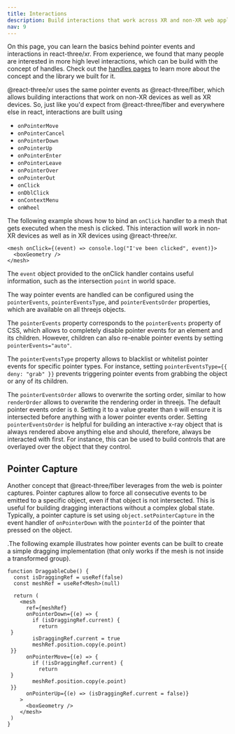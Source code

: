 ```yaml
---
title: Interactions
description: Build interactions that work across XR and non-XR web applications
nav: 9
---
```


On this page, you can learn the basics behind pointer events and interactions in react-three/xr. From experience, we found that many people are interested in more high level interactions, which can be build with the concept of handles. Check out the [handles pages](../handles/introduction.md) to learn more about the concept and the library we built for it.

@react-three/xr uses the same pointer events as @react-three/fiber, which allows building interactions that work on non-XR devices as well as XR devices. So, just like you'd expect from @react-three/fiber and everywhere else in react, interactions are built using

- `onPointerMove`
- `onPointerCancel`
- `onPointerDown`
- `onPointerUp`
- `onPointerEnter`
- `onPointerLeave`
- `onPointerOver`
- `onPointerOut`
- `onClick`
- `onDblClick`
- `onContextMenu`
- `onWheel`

The following example shows how to bind an `onClick` handler to a mesh that gets executed when the mesh is clicked. This interaction will work in non-XR devices as well as in XR devices using @react-three/xr.

```tsx
<mesh onClick={(event) => console.log("I've been clicked", event)}>
  <boxGeometry />
</mesh>
```

The `event` object provided to the onClick handler contains useful information, such as the intersection `point` in world space.

The way pointer events are handled can be configured using the `pointerEvents`, `pointerEventsType`, and `pointerEventsOrder` properties, which are available on all threejs objects.

The `pointerEvents` property corresponds to the `pointerEvents` property of CSS, which allows to completely disable pointer events for an element and its children. However, children can also re-enable pointer events by setting `pointerEvents="auto"`.

The `pointerEventsType` property allows to blacklist or whitelist pointer events for specific pointer types. For instance, setting `pointerEventsType={{ deny: "grab" }}` prevents triggering pointer events from grabbing the object or any of its children.

The `pointerEventsOrder` allows to overwrite the sorting order, similar to how `renderOrder` allows to overwrite the rendering order in threejs. The default pointer events order is `0`. Setting it to a value greater than `0` will ensure it is intersected before anything with a lower pointer events order. Setting `pointerEventsOrder` is helpful for building an interactive x-ray object that is always rendered above anything else and should, therefore, always be interacted with first. For instance, this can be used to build controls that are overlayed over the object that they control.

## Pointer Capture

Another concept that @react-three/fiber leverages from the web is pointer captures. Pointer captures allow to force all consecutive events to be emitted to a specific object, even if that object is not intersected. This is useful for building dragging interactions without a complex global state. Typically, a pointer capture is set using `object.setPointerCapture` in the event handler of `onPointerDown` with the `pointerId` of the pointer that pressed on the object.

.The following example illustrates how pointer events can be built to create a simple dragging implementation (that only works if the mesh is not inside a transformed group).

```tsx
function DraggableCube() {
  const isDraggingRef = useRef(false)
  const meshRef = useRef<Mesh>(null)

  return (
    <mesh
      ref={meshRef}
      onPointerDown={(e) => {
        if (isDraggingRef.current) {
          return
 }
        isDraggingRef.current = true
        meshRef.position.copy(e.point)
 }}
      onPointerMove={(e) => {
        if (!isDraggingRef.current) {
          return
 }
        meshRef.position.copy(e.point)
 }}
      onPointerUp={(e) => (isDraggingRef.current = false)}
    >
      <boxGeometry />
    </mesh>
 )
}
```
